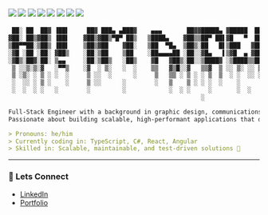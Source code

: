 <h4 align="left">
  <img src="https://img.shields.io/badge/typescript%20-%23007ACC.svg?&style=for-the-badge&logo=typescript&logoColor=white"/>
  <img src="https://img.shields.io/badge/c%23-%23239120.svg?&style=for-the-badge&logo=c-sharp&logoColor=white"/>
  <img src="https://img.shields.io/badge/.NET%20Core-%23512BD4.svg?&style=for-the-badge&logo=dotnet&logoColor=white"/>
  <img src="https://img.shields.io/badge/node.js%20-%2343853D.svg?&style=for-the-badge&logo=node.js&logoColor=white"/>
  <img src="https://img.shields.io/badge/react%20-%2320232a.svg?&style=for-the-badge&logo=react&logoColor=%2361DAFB"/>
  <img src="https://img.shields.io/badge/angular%20-%23DD0031.svg?&style=for-the-badge&logo=angular&logoColor=white"/>
  <img src="https://img.shields.io/badge/rxjs-%23B7178C.svg?&style=for-the-badge&logo=reactivex&logoColor=white"/>
  <img src="https://img.shields.io/badge/aws-%23232F3E.svg?&style=for-the-badge&logo=amazon-aws&logoColor=white"/>
</h4>

```md
 ██░ ██  ██▓ ▐██▌     ██▓ ███▄ ▄███▓    ▄▄▄       ██▓▓█████▄ ▓█████  ███▄    █ 
▓██░ ██▒▓██▒ ▐██▌    ▓██▒▓██▒▀█▀ ██▒   ▒████▄    ▓██▒▒██▀ ██▌▓█   ▀  ██ ▀█   █ 
▒██▀▀██░▒██▒ ▐██▌    ▒██▒▓██    ▓██░   ▒██  ▀█▄  ▒██▒░██   █▌▒███   ▓██  ▀█ ██▒
░▓█ ░██ ░██░ ▓██▒    ░██░▒██    ▒██    ░██▄▄▄▄██ ░██░░▓█▄   ▌▒▓█  ▄ ▓██▒  ▐▌██▒
░▓█▒░██▓░██░ ▒▄▄     ░██░▒██▒   ░██▒    ▓█   ▓██▒░██░░▒████▓ ░▒████▒▒██░   ▓██░
 ▒ ░░▒░▒░▓   ░▀▀▒    ░▓  ░ ▒░   ░  ░    ▒▒   ▓▒█░░▓   ▒▒▓  ▒ ░░ ▒░ ░░ ▒░   ▒ ▒ 
 ▒ ░▒░ ░ ▒ ░ ░  ░     ▒ ░░  ░      ░     ▒   ▒▒ ░ ▒ ░ ░ ▒  ▒  ░ ░  ░░ ░░   ░ ▒░
 ░  ░░ ░ ▒ ░    ░     ▒ ░░      ░        ░   ▒    ▒ ░ ░ ░  ░    ░      ░   ░ ░ 
 ░  ░  ░ ░   ░        ░         ░            ░  ░ ░     ░       ░  ░         ░ 
                                                      ░                         

Full-Stack Engineer with a background in graphic design, communications, and peer support.
Passionate about building scalable, high-performant applications that drive innovation and efficiency.

> Pronouns: he/him
> Currently coding in: TypeScript, C#, React, Angular
> Skilled in: Scalable, maintainable, and test-driven solutions 🚀
```

---

### 🔗 Lets Connect
- [LinkedIn](https://www.linkedin.com/in/a-thread)  
- [Portfolio](https://a-thread.codes)  
